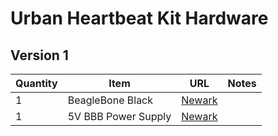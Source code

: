 Urban Heartbeat Kit Hardware
============================

Version 1
---------

Quantity  | Item                | URL                                                                                                 | Notes  
--------- | ------------------- | --------------------------------------------------------------------------------------------------- | -----
1         | BeagleBone Black    | [Newark](http://www.newark.com/element14/bbone-black-4g/beaglebone-black-rev-c-cortex/dp/52X5548)   |
1         | 5V BBB Power Supply | [Newark](http://www.newark.com/adafruit-industries/276/ac-dc-converter-external-plug/dp/53W5823)    | 



